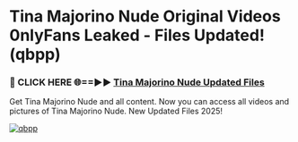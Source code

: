 # Tina Majorino Nude Original Videos 0nlyFans Leaked - Files Updated! (qbpp)

<h3>🔴 CLICK HERE 🌐==►► <a href="https://tinyurl.com/yrmya6cz" rel="nofollow">Tina Majorino Nude Updated Files</a></h3>

Get Tina Majorino Nude and all content. Now you can access all videos and pictures of Tina Majorino Nude. New Updated Files 2025!

[![qbpp](https://i.imgur.com/FMdXYCs.gif)](https://tinyurl.com/yrmya6cz)
